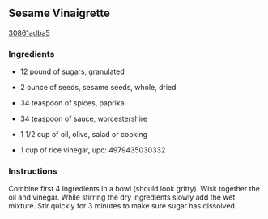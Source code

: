 ## Sesame Vinaigrette

[30861adba5](http://www.food.com/recipe/sesame-vinaigrette-417688)

### Ingredients

 - 12 pound of sugars, granulated

 - 2 ounce of seeds, sesame seeds, whole, dried

 - 34 teaspoon of spices, paprika

 - 34 teaspoon of sauce, worcestershire

 - 1 1/2 cup of oil, olive, salad or cooking

 - 1 cup of rice vinegar, upc: 4979435030332

### Instructions

Combine first 4 ingredients in a bowl (should look gritty). Wisk together the oil and vinegar. While stirring the dry ingredients slowly add the wet mixture. Stir quickly for 3 minutes to make sure sugar has dissolved.